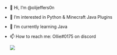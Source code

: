 - 👋 Hi, I’m @olijeffers0n
- 👀 I’m interested in Python & Minecraft Java Plugins
- 🌱 I’m currently learning Java
- 📫 How to reach me: Ollie#0175 on discord

  <img src="https://github-readme-stats.vercel.app/api/top-langs/?username=olijeffers0n&theme=onedark&layout=compact">
